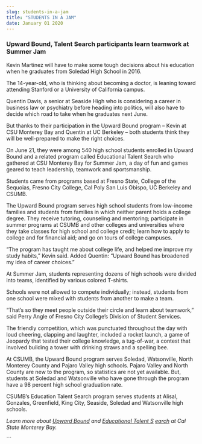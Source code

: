 ```yaml
---
slug: students-in-a-jam
title: "STUDENTS IN A JAM"
date: January 01 2020
---
```


 
<h3>Upward Bound, Talent Search participants learn teamwork at Summer Jam</h3>
<p>
  Kevin Martinez will have to make some tough decisions about his education when
  he graduates from Soledad High School in 2016.
</p>
<p>
  The 14-year-old, who is thinking about becoming a doctor, is leaning toward
  attending Stanford or a University of California campus.
</p>
<p>
  Quentin Davis, a senior at Seaside High who is considering a career in
  business law or psychiatry before heading into politics, will also have to
  decide which road to take when he graduates next June.
</p>
<p>
  But thanks to their participation in the Upward Bound program – Kevin at CSU
  Monterey Bay and Quentin at UC Berkeley – both students think they will be
  well-prepared to make the right choices.
</p>
<p>
  On June 21, they were among 540 high school students enrolled in Upward Bound
  and a related program called Educational Talent Search who gathered at CSU
  Monterey Bay for Summer Jam, a day of fun and games geared to teach
  leadership, teamwork and sportsmanship.
</p>
<p>
  Students came from programs based at Fresno State, College of the Sequoias,
  Fresno City College, Cal Poly San Luis Obispo, UC Berkeley and CSUMB.
</p>
<p>
  The Upward Bound program serves high school students from low-income families
  and students from families in which neither parent holds a college degree.
  They receive tutoring, counseling and mentoring; participate in summer
  programs at CSUMB and other colleges and universities where they take classes
  for high school and college credit; learn how to apply to college and for
  financial aid; and go on tours of college campuses.
</p>
<p>
  “The program has taught me about college life, and helped me improve my study
  habits,” Kevin said. Added Quentin: “Upward Bound has broadened my idea of
  career choices.”
</p>
<p>
  At Summer Jam, students representing dozens of high schools were divided into
  teams, identified by various colored T-shirts.
</p>
<p>
  Schools were not allowed to compete individually; instead, students from one
  school were mixed with students from another to make a team.
</p>
<p>
  “That’s so they meet people outside their circle and learn about teamwork,”
  said Perry Angle of Fresno City College’s Division of Student Services.
</p>
<p>
  The friendly competition, which was punctuated throughout the day with loud
  cheering, clapping and laughter, included a rocket launch, a game of Jeopardy
  that tested their college knowledge, a tug-of-war, a contest that involved
  building a tower with drinking straws and a spelling bee.
</p>
<p>
  At CSUMB, the Upward Bound program serves Soledad, Watsonville, North Monterey
  County and Pajaro Valley high schools. Pajaro Valley and North County are new
  to the program, so statistics are not yet available. But, students at Soledad
  and Watsonville who have gone through the program have a 98 percent high
  school graduation rate.
</p>
<p>
  CSUMB’s Education Talent Search program serves students at Alisal, Gonzales,
  Greenfield, King City, Seaside, Soledad and Watsonville high schools.
</p>
<p>
  <em
    >Learn more about
    <a href="https://eosp.csumb.edu/upward-bound">Upward Bound</a> and
    <a href="https://eosp.csumb.edu/educational-talent-search"
      >Educational Talent S</a
    >
    <a href="https://eosp.csumb.edu/educational-talent-search">earch</a> at Cal
    State Monterey Bay.</em
  >
</p>
```
